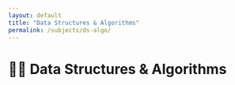 ```yaml
---
layout: default
title: "Data Structures & Algorithms"
permalink: /subjects/ds-algo/
---
```


# 🧑‍💻 Data Structures & Algorithms
